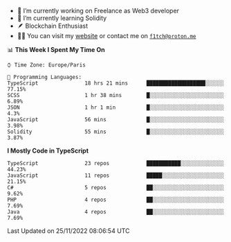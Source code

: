 - 🔭 I’m currently working on Freelance as Web3 developer
- 🌱 I’m currently learning Solidity
- 🪶 Blockchain Enthusiast
- 👨‍💻 You can visit my [website](https://f1tch.xyz) or contact me on [`f1tch@proton.me`](mailto:f1tch@proton.me)

<!--START_SECTION:waka-->
📊 **This Week I Spent My Time On** 

```text
⌚︎ Time Zone: Europe/Paris

💬 Programming Languages: 
TypeScript               18 hrs 21 mins      ███████████████████░░░░░░   77.15% 
SCSS                     1 hr 38 mins        █░░░░░░░░░░░░░░░░░░░░░░░░   6.89% 
JSON                     1 hr 1 min          █░░░░░░░░░░░░░░░░░░░░░░░░   4.3% 
JavaScript               56 mins             █░░░░░░░░░░░░░░░░░░░░░░░░   3.98% 
Solidity                 55 mins             █░░░░░░░░░░░░░░░░░░░░░░░░   3.87%

```

**I Mostly Code in TypeScript** 

```text
TypeScript               23 repos            ███████████░░░░░░░░░░░░░░   44.23% 
JavaScript               11 repos            █████░░░░░░░░░░░░░░░░░░░░   21.15% 
C#                       5 repos             ██░░░░░░░░░░░░░░░░░░░░░░░   9.62% 
PHP                      4 repos             ██░░░░░░░░░░░░░░░░░░░░░░░   7.69% 
Java                     4 repos             ██░░░░░░░░░░░░░░░░░░░░░░░   7.69%

```



 Last Updated on 25/11/2022 08:06:54 UTC
<!--END_SECTION:waka-->
